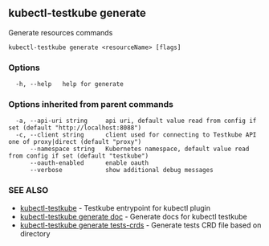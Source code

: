 ## kubectl-testkube generate

Generate resources commands

```
kubectl-testkube generate <resourceName> [flags]
```

### Options

```
  -h, --help   help for generate
```

### Options inherited from parent commands

```
  -a, --api-uri string     api uri, default value read from config if set (default "http://localhost:8088")
  -c, --client string      client used for connecting to Testkube API one of proxy|direct (default "proxy")
      --namespace string   Kubernetes namespace, default value read from config if set (default "testkube")
      --oauth-enabled      enable oauth
      --verbose            show additional debug messages
```

### SEE ALSO

* [kubectl-testkube](kubectl-testkube.md)	 - Testkube entrypoint for kubectl plugin
* [kubectl-testkube generate doc](kubectl-testkube_generate_doc.md)	 - Generate docs for kubectl testkube
* [kubectl-testkube generate tests-crds](kubectl-testkube_generate_tests-crds.md)	 - Generate tests CRD file based on directory

